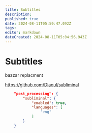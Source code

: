 ```yaml
---
title: Subtitles
description: 
published: true
date: 2024-08-11T05:50:47.092Z
tags: 
editor: markdown
dateCreated: 2024-08-11T05:04:56.943Z
---
```


# Subtitles
bazzar replacment


https://github.com/Diaoul/subliminal

```json
    "post_processing": {
        "subliminal": {
            "enabled": true,
            "languages": [
                "eng"
            ]
        }
    }
```